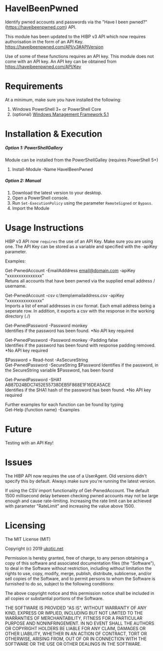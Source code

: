 HaveIBeenPwned
============================

Identify pwned accounts and passwords via the "Have I been pwned?" (https://haveibeenpwned.com) API.

This module has been updated to the HIBP v3 API which now requires authorisation in the form of an API Key.
https://haveibeenpwned.com/API/v3#APIVersion

Use of some of these functions requires an API key.  This module does not come with an API key.
An API key can be obtained from https://haveibeenpwned.com/API/Key

# Requirements

At a minimum, make sure you have installed the following:

1. Windows PowerShell 3+ or PowerShell Core
2. (optional) [Windows Management Framework 5.1](https://www.microsoft.com/en-us/download/details.aspx?id=54616)

# Installation & Execution

##### Option 1: PowerShellGallery

Module can be installed from the PowerShellGalley (requires PowerShell 5+)
1. Install-Module -Name HaveIBeenPwned

##### Option 2: Manual

1. Download the latest version to your desktop.
2. Open a PowerShell console.
3. Run `Set-ExecutionPolicy` using the parameter `RemoteSigned` or `Bypass`.
4. Import the Module


# Usage Instructions

HIBP v3 API now `requires` the use of an API Key.  Make sure you are using one.
The API Key can be stored as a variable and specified with the -apiKey parameter.

Examples:

Get-PwnedAccount -EmailAdddress email@domain.com -apiKey "xxxxxxxxxxxxxxx"\
Retuns all accounts that have been pwned via the supplied email address / username.

Get-PwnedAccount -csv c:\temp\emailaddress.csv -apiKey "xxxxxxxxxxxxxxx"\
Imports a list of email addresses in csv format.  Each email address being a seperate row.
In addition, it exports a csv with the response in the working directory (./)

Get-PwnedPassword -Password monkey\
Identifies if the password has been found. *No API key required

Get-PwnedPassword -Password monkey -Padding false\
Identifies if the password has been found with response padding removed. *No API key required

$Password = Read-host -AsSecureString\
Get-PwnedPassword -SecureString $Password
Identifies if the password, in the SecureString variable $Password, has been found

Get-PwnedPassword -SHA1 AB87D24BDC7452E55738DEB5F868E1F16DEA5ACE\
Identifies if the SHA1 hash of the password has been found. *No API key required

Further examples for each function can be found by typing\
Get-Help {function name} -Examples

# Future

Testing with an API Key!

# Issues

The HIBP API now requires the use of a UserAgent.  Old versions didn't specify this by default.
Always make sure you're running the latest version.  

If using the CSV import functionality of Get-PwnedAccount.  The default 1500 millisecond delay
between checking pwned accounts may not be large enough and cause rate-limiting.  Increasing
the rate limit can be achieved with parameter "RateLimit" and increasing the value above 1500.

# Licensing

The MIT License (MIT)

Copyright (c) 2019 [ukotic.net](http://blog.ukotic.net)

Permission is hereby granted, free of charge, to any person obtaining a copy
of this software and associated documentation files (the "Software"), to deal
in the Software without restriction, including without limitation the rights
to use, copy, modify, merge, publish, distribute, sublicense, and/or sell
copies of the Software, and to permit persons to whom the Software is
furnished to do so, subject to the following conditions:

The above copyright notice and this permission notice shall be included in all
copies or substantial portions of the Software.

THE SOFTWARE IS PROVIDED "AS IS", WITHOUT WARRANTY OF ANY KIND, EXPRESS OR
IMPLIED, INCLUDING BUT NOT LIMITED TO THE WARRANTIES OF MERCHANTABILITY,
FITNESS FOR A PARTICULAR PURPOSE AND NONINFRINGEMENT. IN NO EVENT SHALL THE
AUTHORS OR COPYRIGHT HOLDERS BE LIABLE FOR ANY CLAIM, DAMAGES OR OTHER
LIABILITY, WHETHER IN AN ACTION OF CONTRACT, TORT OR OTHERWISE, ARISING FROM,
OUT OF OR IN CONNECTION WITH THE SOFTWARE OR THE USE OR OTHER DEALINGS IN THE
SOFTWARE.
